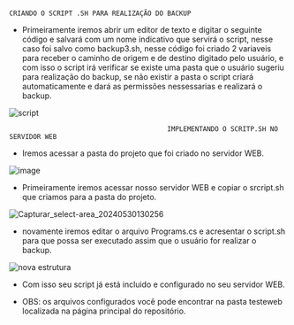                                                                        CRIANDO O SCRIPT .SH PARA REALIZAÇÃO DO BACKUP

* Primeiramente iremos abrir um editor de texto e digitar o seguinte código e salvará com um nome indicativo que servirá o script, nesse caso foi salvo como backup3.sh,
nesse código foi criado 2 variaveis para receber o caminho de origem e de destino digitado pelo usuário, e com isso o script irá verificar se existe uma pasta que o usuário
sugeriu para realização do backup, se não existir a pasta o script criará automaticamente e dará as permissões nessessarias e realizará o backup.

![script](https://github.com/Loback07/Projeto_Gerenciamento_De_Redes/assets/167694546/0b3da63e-d979-4024-94b1-1049d3c0106b)



                                            IMPLEMENTANDO O SCRITP.SH NO SERVIDOR WEB

* Iremos acessar a pasta do projeto que foi criado no servidor WEB.

 ![image](https://github.com/Loback07/Projeto_Gerenciamento_De_Redes/assets/167694546/01631dfc-ca2f-42b3-a7af-0d933f7e2f2b)

* Primeiramente iremos acessar nosso servidor WEB e copiar o srcript.sh que criamos para a pasta do projeto.

 ![Capturar_select-area_20240530130256](https://github.com/Loback07/Projeto_Gerenciamento_De_Redes/assets/167694546/3e701080-3076-4360-9369-651fb66c9c2f)

* novamente iremos editar o arquivo Programs.cs e acresentar o script.sh para que possa ser executado assim que o usuário for realizar o backup.

 ![nova estrutura](https://github.com/Loback07/Projeto_Gerenciamento_De_Redes/assets/167694546/0eb32ac6-c15a-4219-ba4d-4e96ded94121)

* Com isso seu script já está incluido e configurado no seu servidor WEB.

* OBS: os arquivos configurados você pode encontrar na pasta testeweb localizada na página principal do repositório.
